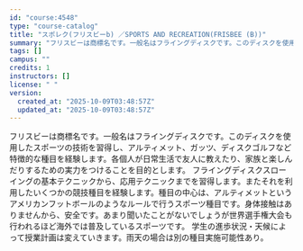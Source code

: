 ```yaml
---
id: "course:4548"
type: "course-catalog"
title: "スポレク(フリスビーb) ／SPORTS AND RECREATION(FRISBEE (B))"
summary: "フリスビーは商標名です。一般名はフライングディスクです。このディスクを使用したスポーツの技術を習得し、アルティメット、ガッツ、ディスクゴルフなど特徴的な種目を経験します。各個人が日常生活で友人に教えたり、家族と楽しんだりするための実力をつけ…"
tags: []
campus: ""
credits: 1
instructors: []
license: " "
version:
  created_at: "2025-10-09T03:48:57Z"
  updated_at: "2025-10-09T03:48:57Z"
---
```


フリスビーは商標名です。一般名はフライングディスクです。このディスクを使用したスポーツの技術を習得し、アルティメット、ガッツ、ディスクゴルフなど特徴的な種目を経験します。各個人が日常生活で友人に教えたり、家族と楽しんだりするための実力をつけることを目的とします。 フライングディスクスローイングの基本テクニックから、応用テクニックまでを習得します。またそれを利用したいくつかの競技種目を経験します。種目の中心は、アルティメットというアメリカンフットボールのようなルールで行うスポーツ種目です。身体接触はありませんから、安全です。あまり聞いたことがないでしょうが世界選手権大会も行われるほど海外では普及しているスポーツです。 学生の進歩状況・天候によって授業計画は変えていきます。雨天の場合は別の種目実施可能性あり。
